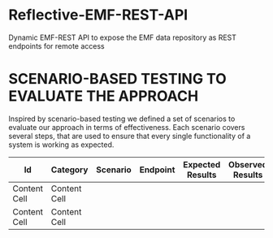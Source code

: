 # Reflective-EMF-REST-API
Dynamic EMF-REST API to expose the EMF data repository as REST endpoints for remote access

# SCENARIO-BASED TESTING TO EVALUATE THE APPROACH
Inspired by scenario-based testing we defined a set of scenarios to evaluate our approach in terms of effectiveness.
Each scenario covers several steps, that are used to ensure that every single functionality of a system is working as expected.

| Id  | Category|Scenario| Endpoint| Expected Results| Observed Results|
| ------------- | ------------- | ------------- | ------------- |------------- |------------- |
| Content Cell  | Content Cell  |
| Content Cell  | Content Cell  |


